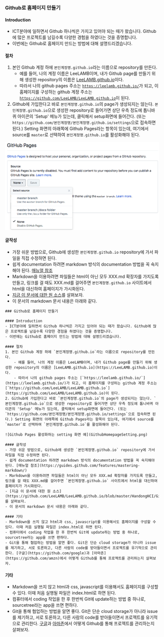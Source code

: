 ### Github로 홈페이지 만들기

#### Introduction
- ICT분야에 일하면서 Github 하나씩은 가지고 있어야 되는 때가 왔습니다. Github에 많은 프로젝트를 남길수록 다양한 경험을 하였다는 것을 증명합니다.
- 이번에는 Github로 홈페이지 만드는 방법에 대해 설명드리겠습니다.

#### 절차
1. 본인 Github 계정 하에 `본인계정명.github.io`라는 이름으로 repository를 만든다.
    - 예를 들어, 나의 계정 이름은 LeeLAMB이며, 내가 Github page를 만들기 위해 생성한 repository의 이름은 [LeeLAMB.github.io](https://LeeLAMB.github.io)이다.
    - 따라서 나의 github pages 주소는 [`https://leelamb.github.io/`](https://leelamb.github.io/)가 되고, 이 홈페이지를 구성하는 github 계정 주소는 [`https://github.com/LeeLAMB/LeeLAMB.github.io`](https://github.com/LeeLAMB/LeeLAMB.github.io)이 된다.
2. Github에 가입한다고 바로 `본인계정명.github.io`의 page가 생성되지는 않는다. `본인계정명.github.io`으로 생성한 repository로 들어가면 상단 우측 정도에 톱니바퀴 아이콘의 'Setup' 메뉴가 있는데, 클릭해서 setup화면에 들어간다. (또는 `https://github.com/본인계정명/본인계정명.github.io/settings`으로 접속하면 된다.) Setting 화면의 아래쪽에 Github Pages라는 항목이 있는데, 여기에서 source를 `master`로 선택하여 `본인계정명.github.io`를 활성화해야 된다.

![Github Pages 활성화하는 setting 화면 예](GithubHomepageSetting.png)

#### 글작성
- 가장 쉬운 방법으로, Github에 생성한 `본인계정명.github.io` repository에 가서 파일을 직접 수정하면 된다.
- 쉽게 documentation 하려면 markdown 방식의 documentation 방법을 꼭 숙지해야 된다. [매뉴얼 참조](https://guides.github.com/features/mastering-markdown/)
- Markdown을 이용하려면 파일들은 html이 아닌 모두 XXX.md 확장자를 가지도록 만들고, 링크를 걸 때도 XXX.md를 걸어주면 `본인계정명.github.io` 사이트에서 html을 대신하여 홈페이지가 가시화된다.
- [지금 이 문서에 대한 원 소스](https://github.com/LeeLAMB/LeeLAMB.github.io/blob/master/HandongHCI/GithubHomepage.md)를 살펴보자.
- 이 문서의 markdown 문서 내용은 아래와 같다.

```
### Github로 홈페이지 만들기

#### Introduction
- ICT분야에 일하면서 Github 하나씩은 가지고 있어야 되는 때가 왔습니다. Github에 많은 프로젝트를 남길수록 다양한 경험을 하였다는 것을 증명합니다.
- 이번에는 Github로 홈페이지 만드는 방법에 대해 설명드리겠습니다.

#### 절차
1. 본인 Github 계정 하에 `본인계정명.github.io`라는 이름으로 repository를 만든다.
    - 예를 들어, 나의 계정 이름은 LeeLAMB이며, 내가 Github page를 만들기 위해 생성한 repository의 이름은 [LeeLAMB.github.io](https://LeeLAMB.github.io)이다.
    - 따라서 나의 github pages 주소는 [`https://leelamb.github.io/`](https://leelamb.github.io/)가 되고, 이 홈페이지를 구성하는 github 계정 주소는 [`https://github.com/LeeLAMB/LeeLAMB.github.io`](https://github.com/LeeLAMB/LeeLAMB.github.io)이 된다.
2. Github에 가입한다고 바로 `본인계정명.github.io`의 page가 생성되지는 않는다. `본인계정명.github.io`으로 생성한 repository로 들어가면 상단 우측 정도에 톱니바퀴 아이콘의 'Setup' 메뉴가 있는데, 클릭해서 setup화면에 들어간다. (또는 `https://github.com/본인계정명/본인계정명.github.io/settings`으로 접속하면 된다.) Setting 화면의 아래쪽에 Github Pages라는 항목이 있는데, 여기에서 source를 `master`로 선택하여 `본인계정명.github.io`를 활성화해야 된다.

![Github Pages 활성화하는 setting 화면 예](GithubHomepageSetting.png)

#### 글작성
- 가장 쉬운 방법으로, Github에 생성한 `본인계정명.github.io` repository에 가서 파일을 직접 수정하면 된다.
- 쉽게 documentation 하려면 markdown 방식의 documentation 방법을 꼭 숙지해야 된다. [매뉴얼 참조](https://guides.github.com/features/mastering-markdown/)
- Markdown을 이용하려면 파일들은 html이 아닌 모두 XXX.md 확장자를 가지도록 만들고, 링크를 걸 때도 XXX.md를 걸어주면 `본인계정명.github.io` 사이트에서 html을 대신하여 홈페이지가 가시화된다.
- [지금 이 문서에 대한 원 소스](https://github.com/LeeLAMB/LeeLAMB.github.io/blob/master/HandongHCI/GithubHomepage.md)를 살펴보자.
- 이 문서의 markdown 문서 내용은 아래와 같다.

#### 기타
- Markdown을 쓰지 않고 html과 css, javascript를 이용해서도 홈페이지를 구성할 수 있다. 이때 처음 실행될 파일은 index.html로 하면 된다.
- 컴퓨터에서 coding 작업을 한 후 한번씩 Git에 update하는 방법 중 하나로, sourcetree라는 app을 쓰면 편하다.
- Git을 통해 협업하는 방법을 알면 좋다. Git은 단순 cloud storage가 아니라 issue를 제기하고, 서로 토론하고, 다른 사람의 code를 받아들이면서 프로젝트를 유기적으로 관리한다. [구글](https://github.com/google)과 [아마존](https://github.com/amzn)에서 어떻게 Github를 통해 프로젝트를 관리하는지 살펴보자.

```

#### 기타
- Markdown을 쓰지 않고 html과 css, javascript를 이용해서도 홈페이지를 구성할 수 있다. 이때 처음 실행될 파일은 index.html로 하면 된다.
- 컴퓨터에서 coding 작업을 한 후 한번씩 Git에 update하는 방법 중 하나로, sourcetree라는 app을 쓰면 편하다.
- Git을 통해 협업하는 방법을 알면 좋다. Git은 단순 cloud storage가 아니라 issue를 제기하고, 서로 토론하고, 다른 사람의 code를 받아들이면서 프로젝트를 유기적으로 관리한다. [구글](https://github.com/google)과 [아마존](https://github.com/amzn)에서 어떻게 Github를 통해 프로젝트를 관리하는지 살펴보자.
